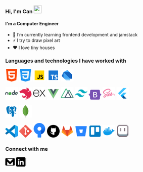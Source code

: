 ### Hi, I'm Can <img src="https://media.giphy.com/media/hvRJCLFzcasrR4ia7z/giphy.gif" width="25px" height="25px">

#### I'm a Computer Engineer

- 🌱 I’m currently learning frontend development and jamstack
- ⚡ I try to draw pixel art
- ❤️ I love tiny houses

### Languages and technologies I have worked with

[<img alt="candeve | html" width="40px" src="./assets/software/html-5.svg" />][html]
[<img alt="candeve | css" width="40px" src="./assets/software/css-3.svg" />][css]
[<img alt="candeve | javascript" width="40px" src="./assets/software/javascript.svg" />][javascript]
[<img alt="candeve | typescript" width="40px" src="./assets/software/typescript.svg" />][typescript]
[<img alt="candeve | dart" width="40px" src="./assets/software/dart.svg" />][dart]

[<img alt="candeve | nodejs" width="40px" src="./assets/software/nodejs.svg" />][nodejs]
[<img alt="candeve | nestjs" width="40px" src="./assets/software/nestjs.svg" />][nestjs]
[<img alt="candeve | expressjs" width="40px" src="./assets/software/expressjs.png" />][expressjs]
[<img alt="candeve | vuejs" width="40px" src="./assets/software/vuejs.svg" />][vuejs]
[<img alt="candeve | nuxtjs" width="40px" src="./assets/software/nuxtjs.png" />][nuxtjs]
[<img alt="candeve | tailwind" width="40px" src="./assets/software/tailwind.png" />][tailwind]
[<img alt="candeve | bootstrap" width="40px" src="./assets/software/bootstrap-5.svg" />][bootstrap]
[<img alt="candeve | sass" width="40px" src="./assets/software/sass.png" />][sass]
[<img alt="candeve | flutter" width="40px" src="./assets/software/flutter.svg" />][flutter]

[<img alt="candeve | postgre" width="40px" src="./assets/software/postgresql.svg" />][postgre]
[<img alt="candeve | mongo" width="40px" src="./assets/software/mongodb.svg" />][mongo]

[<img alt="candeve | vscode" width="40px" src="./assets/tech/vscode.svg" />][vscode]
[<img alt="candeve | git" width="40px" src="./assets/tech/git.svg" />][git]
[<img alt="candeve | sourcetree" width="40px" src="./assets/tech/sourcetree.svg" />][sourcetree]
[<img alt="candeve | github" width="40px" src="./assets/tech/github.svg" />][github]
[<img alt="candeve | gitlab" width="40px" src="./assets/tech/gitlab.svg" />][gitlab]
[<img alt="candeve | bitbucket" width="40px" src="./assets/tech/bitbucket.svg" />][bitbucket]
[<img alt="candeve | trello" width="40px" src="./assets/tech/trello.svg" />][trello]
[<img alt="candeve | docker" width="40px" src="./assets/tech/docker.svg" />][docker]
[<img alt="candeve | aseprite" width="40px" src="./assets/tech/aseprite.png" />][aseprite]

### Connect with me

<a target="_blank" href="mailto:devecann@gmail.com"><img alt="candeve | Gmail" width="30px" src="./assets/links/gmail.png" /></a>
[<img alt="candeve | LinkedIn" width="30px" src="./assets/links/linkedin.png" />][linkedin]

[linkedin]: https://linkedin.com/in/candeve
[discord]: https://discord.gg/ER7Cc4VSWQ
[dart]: https://dart.dev
[java]: https://www.java.com
[javascript]: https://www.javascript.com
[typescript]: https://www.typescriptlang.org
[html]: https://www.w3schools.com/html/
[css]: https://www.w3schools.com/css/
[expressjs]: https://expressjs.com/
[flutter]: https://flutter.dev
[nestjs]: https://nestjs.com
[nodejs]: https://nodejs.org
[tailwind]: https://tailwindcss.com/
[bootstrap]: https://getbootstrap.com
[vuejs]: https://vuejs.org
[nuxtjs]: https://nuxtjs.org/
[springboot]: https://spring.io
[sass]: https://sass-lang.com/
[postgre]: https://www.postgresql.org
[mongo]: https://www.mongodb.com
[vscode]: https://code.visualstudio.com
[git]: https://git-scm.com
[sourcetree]: https://www.sourcetreeapp.com
[github]: https://github.com
[gitlab]: https://about.gitlab.com
[bitbucket]: https://bitbucket.org
[aseprite]: https://www.aseprite.org
[docker]: https://www.docker.com
[trello]: https://trello.com
[graphql]: https://graphql.org
